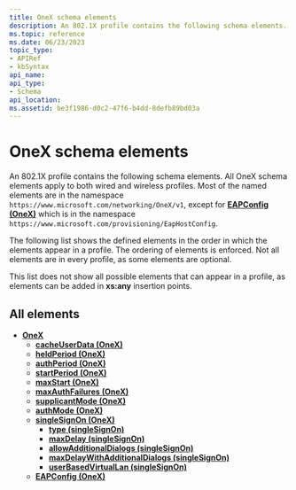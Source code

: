 ```yaml
---
title: OneX schema elements
description: An 802.1X profile contains the following schema elements.
ms.topic: reference
ms.date: 06/23/2023
topic_type: 
- APIRef
- kbSyntax
api_name: 
api_type: 
- Schema
api_location: 
ms.assetid: be3f1986-d0c2-47f6-b4dd-8defb89bd03a
---
```


# OneX schema elements

An 802.1X profile contains the following schema elements. All OneX schema elements apply to both wired and wireless profiles. Most of the named elements are in the namespace `https://www.microsoft.com/networking/OneX/v1`, except for [**EAPConfig (OneX)**](onexschema-onex-element.md#eapconfig) which is in the namespace `https://www.microsoft.com/provisioning/EapHostConfig`.

The following list shows the defined elements in the order in which the elements appear in a profile. The ordering of elements is enforced. Not all elements are in every profile, as some elements are optional.

This list does not show all possible elements that can appear in a profile, as elements can be added in **xs:any** insertion points.

## All elements

* [**OneX**](./onexschema-onex-element.md)
  * [**cacheUserData (OneX)**](./onexschema-onex-element.md#cacheuserdata)
  * [**heldPeriod (OneX)**](./onexschema-onex-element.md#heldperiod)
  * [**authPeriod (OneX)**](./onexschema-onex-element.md#authperiod)
  * [**startPeriod (OneX)**](./onexschema-onex-element.md#startperiod)
  * [**maxStart (OneX)**](./onexschema-onex-element.md#maxstart)
  * [**maxAuthFailures (OneX)**](./onexschema-onex-element.md#maxauthfailures)
  * [**supplicantMode (OneX)**](./onexschema-onex-element.md#supplicantmode)
  * [**authMode (OneX)**](./onexschema-onex-element.md#authmode)
  * [**singleSignOn (OneX)**](./onexschema-singlesignon-onex-element.md)
    * [**type (singleSignOn)**](./onexschema-singlesignon-onex-element.md#type)
    * [**maxDelay (singleSignOn)**](./onexschema-singlesignon-onex-element.md#maxdelay)
    * [**allowAdditionalDialogs (singleSignOn)**](./onexschema-singlesignon-onex-element.md#allowadditionaldialogs)
    * [**maxDelayWithAdditionalDialogs (singleSignOn)**](./onexschema-singlesignon-onex-element.md#maxdelaywithadditionaldialogs)
    * [**userBasedVirtualLan (singleSignOn)**](./onexschema-singlesignon-onex-element.md#userbasedvirtuallan)
  * [**EAPConfig (OneX)**](./onexschema-onex-element.md#eapconfig)
